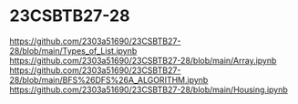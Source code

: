 # 23CSBTB27-28
https://github.com/2303a51690/23CSBTB27-28/blob/main/Types_of_List.ipynb
https://github.com/2303a51690/23CSBTB27-28/blob/main/Array.ipynb
https://github.com/2303a51690/23CSBTB27-28/blob/main/BFS%26DFS%26A_ALGORITHM.ipynb
https://github.com/2303a51690/23CSBTB27-28/blob/main/Housing.ipynb
